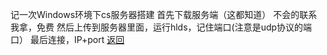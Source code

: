 记一次Windows环境下cs服务器搭建
首先下载服务端（这都知道）
不会的联系我拿，免费
然后上传到服务器里面，运行hlds，记住端口(注意是udp协议的端口）
最后连接，IP+port
 [返回](https://cssfw.github.io/)
